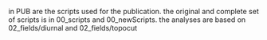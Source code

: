 in PUB are the scripts used for the publication.
the original and complete set of scripts is in 00_scripts and 00_newScripts.
the analyses are based on 02_fields/diurnal and 02_fields/topocut
